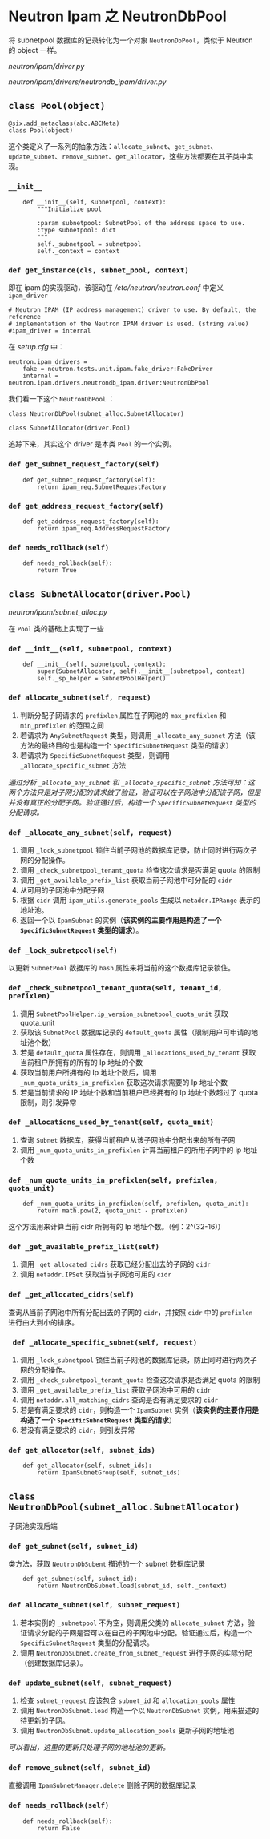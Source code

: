 # Neutron Ipam 之 NeutronDbPool

将 subnetpool 数据库的记录转化为一个对象 `NeutronDbPool`，类似于 Neutron 的 object 一样。

*neutron/ipam/driver.py*

*neutron/ipam/drivers/neutrondb_ipam/driver.py*

## `class Pool(object)`

```
@six.add_metaclass(abc.ABCMeta)
class Pool(object)
```

这个类定义了一系列的抽象方法：`allocate_subnet`、`get_subnet`、`update_subnet`、`remove_subnet`、`get_allocator`，这些方法都要在其子类中实现。

### `__init__`

```
    def __init__(self, subnetpool, context):
        """Initialize pool

        :param subnetpool: SubnetPool of the address space to use.
        :type subnetpool: dict
        """
        self._subnetpool = subnetpool
        self._context = context
```

### `def get_instance(cls, subnet_pool, context)`

即在 ipam 的实现驱动，该驱动在 */etc/neutron/neutron.conf* 中定义 `ipam_driver`

```
# Neutron IPAM (IP address management) driver to use. By default, the reference
# implementation of the Neutron IPAM driver is used. (string value)
#ipam_driver = internal
```

在 *setup.cfg* 中：

```
neutron.ipam_drivers =
    fake = neutron.tests.unit.ipam.fake_driver:FakeDriver
    internal = neutron.ipam.drivers.neutrondb_ipam.driver:NeutronDbPool
```

我们看一下这个 `NeutronDbPool` ：

```
class NeutronDbPool(subnet_alloc.SubnetAllocator)
```

```
class SubnetAllocator(driver.Pool)
```

追踪下来，其实这个 driver 是本类 `Pool` 的一个实例。

### `def get_subnet_request_factory(self)`

```
    def get_subnet_request_factory(self):
        return ipam_req.SubnetRequestFactory
```

### `def get_address_request_factory(self)`

```
    def get_address_request_factory(self):
        return ipam_req.AddressRequestFactory
```

### `def needs_rollback(self)`

```
    def needs_rollback(self):
        return True
```

## `class SubnetAllocator(driver.Pool)`

*neutron/ipam/subnet_alloc.py*

在 `Pool` 类的基础上实现了一些

### `def __init__(self, subnetpool, context)`

```
    def __init__(self, subnetpool, context):
        super(SubnetAllocator, self).__init__(subnetpool, context)
        self._sp_helper = SubnetPoolHelper()
```

### `def allocate_subnet(self, request)`

1. 判断分配子网请求的 `prefixlen` 属性在子网池的 `max_prefixlen` 和 `min_prefixlen` 的范围之间
2. 若请求为 `AnySubnetRequest` 类型，则调用 `_allocate_any_subnet` 方法（该方法的最终目的也是构造一个 `SpecificSubnetRequest` 类型的请求）
3. 若请求为 `SpecificSubnetRequest` 类型，则调用 `_allocate_specific_subnet` 方法

*通过分析 `_allocate_any_subnet` 和 `_allocate_specific_subnet` 方法可知：这两个方法只是对子网分配的请求做了验证，验证可以在子网池中分配该子网，但是并没有真正的分配子网。验证通过后，构造一个 `SpecificSubnetRequest` 类型的分配请求。*

### `def _allocate_any_subnet(self, request)`

1. 调用 `_lock_subnetpool` 锁住当前子网池的数据库记录，防止同时进行两次子网的分配操作。
2. 调用 `_check_subnetpool_tenant_quota` 检查这次请求是否满足 quota 的限制
3. 调用 `_get_available_prefix_list` 获取当前子网池中可分配的 `cidr`
4. 从可用的子网池中分配子网
5. 根据 `cidr` 调用 `ipam_utils.generate_pools` 生成以 `netaddr.IPRange` 表示的地址池。
6. 返回一个以 `IpamSubnet` 的实例（**该实例的主要作用是构造了一个 `SpecificSubnetRequest` 类型的请求**）。

### `def _lock_subnetpool(self)`

以更新 `SubnetPool` 数据库的 `hash` 属性来将当前的这个数据库记录锁住。

### `def _check_subnetpool_tenant_quota(self, tenant_id, prefixlen)`

1. 调用 `SubnetPoolHelper.ip_version_subnetpool_quota_unit` 获取 quota_unit
2. 获取该 `SubnetPool` 数据库记录的 `default_quota` 属性（限制用户可申请的地址池个数）
3. 若是 `default_quota` 属性存在，则调用 `_allocations_used_by_tenant` 获取当前租户所拥有的所有的 Ip 地址的个数
4. 获取当前用户所拥有的 Ip 地址个数后，调用 `_num_quota_units_in_prefixlen` 获取这次请求需要的 Ip 地址个数
5. 若是当前请求的 IP 地址个数和当前租户已经拥有的 Ip 地址个数超过了 quota 限制，则引发异常


### `def _allocations_used_by_tenant(self, quota_unit)`

1. 查询 `Subnet` 数据库，获得当前租户从该子网池中分配出来的所有子网
2. 调用 `_num_quota_units_in_prefixlen` 计算当前租户的所用子网中的 ip 地址个数

### `def _num_quota_units_in_prefixlen(self, prefixlen, quota_unit)`

```
    def _num_quota_units_in_prefixlen(self, prefixlen, quota_unit):                                                                                                
        return math.pow(2, quota_unit - prefixlen)
```

这个方法用来计算当前 cidr 所拥有的 Ip 地址个数。（例：2^(32-16)）

### `def _get_available_prefix_list(self)`

1. 调用 `_get_allocated_cidrs` 获取已经分配出去的子网的 `cidr`
2. 调用 `netaddr.IPSet` 获取当前子网池可用的 `cidr`


### `def _get_allocated_cidrs(self)`

查询从当前子网池中所有分配出去的子网的 `cidr`，并按照 `cidr` 中的 `prefixlen` 进行由大到小的排序。

### ` def _allocate_specific_subnet(self, request)`

1. 调用 `_lock_subnetpool` 锁住当前子网池的数据库记录，防止同时进行两次子网的分配操作。
2. 调用 `_check_subnetpool_tenant_quota` 检查这次请求是否满足 quota 的限制
3. 调用 `_get_available_prefix_list` 获取子网池中可用的 `cidr`
4. 调用 `netaddr.all_matching_cidrs` 查询是否有满足要求的 `cidr`
5. 若是有满足要求的 `cidr`，则构造一个 `IpamSubnet` 实例（**该实例的主要作用是构造了一个 `SpecificSubnetRequest` 类型的请求**）
6. 若没有满足要求的 `cidr`，则引发异常

### `def get_allocator(self, subnet_ids)`

```
    def get_allocator(self, subnet_ids):
        return IpamSubnetGroup(self, subnet_ids)
```

## `class NeutronDbPool(subnet_alloc.SubnetAllocator)`

子网池实现后端

### `def get_subnet(self, subnet_id)`

类方法，获取 `NeutronDbSubent` 描述的一个 subnet 数据库记录

```
    def get_subnet(self, subnet_id):
        return NeutronDbSubnet.load(subnet_id, self._context)
```

### `def allocate_subnet(self, subnet_request)`

1. 若本实例的 `_subnetpool` 不为空，则调用父类的 `allocate_subnet` 方法，验证请求分配的子网是否可以在自己的子网池中分配。验证通过后，构造一个 `SpecificSubnetRequest` 类型的分配请求。
2. 调用 `NeutronDbSubnet.create_from_subnet_request` 进行子网的实际分配（创建数据库记录）。

### `def update_subnet(self, subnet_request)`

1. 检查 `subnet_request` 应该包含 `subnet_id` 和 `allocation_pools` 属性
2. 调用 `NeutronDbSubnet.load` 构造一个以 `NeutronDbSubnet` 实例，用来描述的待更新的子网。
3. 调用 `NeutronDbSubnet.update_allocation_pools` 更新子网的地址池
 
*可以看出，这里的更新只处理子网的地址池的更新。*

### `def remove_subnet(self, subnet_id)`

直接调用 `IpamSubnetManager.delete` 删除子网的数据库记录

### `def needs_rollback(self)`

```
    def needs_rollback(self):
        return False
```














